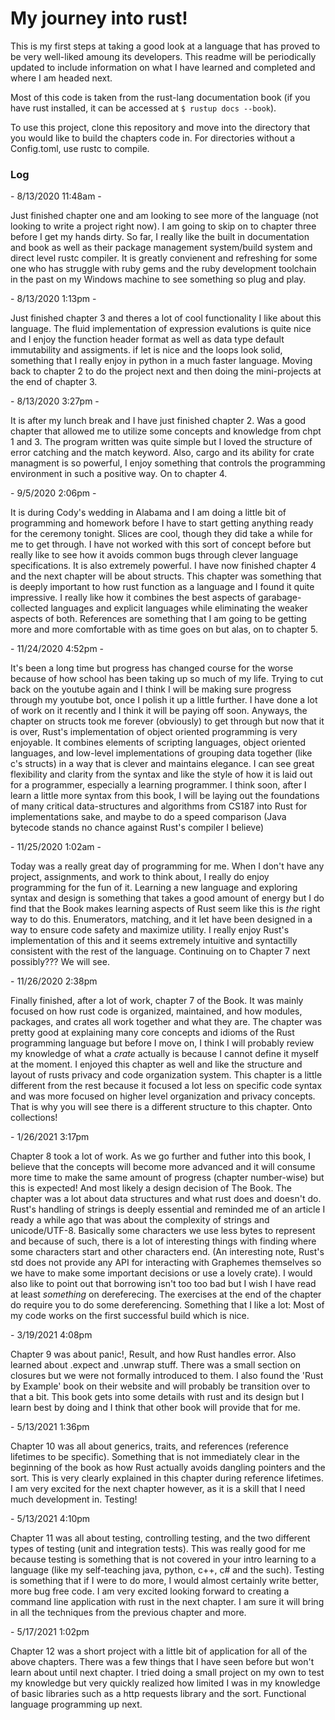 # My journey into rust!

This is my first steps at taking a good look at a language that has proved to be very well-liked amoung its developers. This readme will be periodically updated to include information on what I have learned and completed and where I am headed next.


Most of this code is taken from the rust-lang documentation book (if you have rust installed, it can be accessed at ```$ rustup docs --book```).


To use this project, clone this repository and move into the directory that you would like to build the chapters code in. For directories without a Config.toml, use rustc to compile.


### Log
\- 8/13/2020 11:48am -

Just finished chapter one and am looking to see more of the language (not looking to write a project right now). I am going to skip on to chapter three before I get my hands dirty. So far, I really like the built in documentation and book as well as their package management system/build system and direct level rustc compiler. It is greatly convienent and refreshing for some one who has struggle with ruby gems and the ruby development toolchain in the past on my Windows machine to see something so plug and play.

\- 8/13/2020 1:13pm -

Just finished chapter 3 and theres a lot of cool functionality I like about this language. The fluid implementation of expression evalutions is quite nice and I enjoy the function header format as well as data type default immutability and assigments. if let is nice and the loops look solid, something that I really enjoy in python in a much faster language. Moving back to chapter 2 to do the project next and then doing the mini-projects at the end of chapter 3.

\- 8/13/2020 3:27pm -

It is after my lunch break and I have just finished chapter 2. Was a good chapter that allowed me to utilize some concepts and knowledge from chpt 1 and 3. The program written was quite simple but I loved the structure of error catching and the match keyword. Also, cargo and its ability for crate managment is so powerful, I enjoy something that controls the programming environment in such a positive way. On to chapter 4.

\- 9/5/2020 2:06pm -

It is during Cody's wedding in Alabama and I am doing a little bit of programming and homework before I have to start getting anything ready for the ceremony tonight. Slices are cool, though they did take a while for me to get through. I have not worked with this sort of concept before but really like to see how it avoids common bugs through clever language specifications. It is also extremely powerful. I have now finished chapter 4 and the next chapter will be about structs. This chapter was something that is deeply important to how rust function as a language and I found it quite impressive. I really like how it combines the best aspects of garabage-collected languages and explicit languages while eliminating the weaker aspects of both. References are something that I am going to be getting more and more comfortable with as time goes on but alas, on to chapter 5.

\- 11/24/2020 4:52pm - 

It's been a long time but progress has changed course for the worse because of how school has been taking up so much of my life. Trying to cut back on the youtube again and I think I will be making sure progress through my youtube bot, once I polish it up a little further. I  have done a lot of work on it recently and I think it will be paying off soon. Anyways, the chapter on structs took me forever (obviously) to get through but now that it is over, Rust's implementation of object oriented programming is very enjoyable. It combines elements of scripting languages, object oriented languages, and low-level implementations of grouping data together (like c's structs) in a way that is clever and maintains elegance. I can see great flexibility and clarity from the syntax and like the style of how it is laid out for a programmer, especially a learning programmer. I think soon, after I learn a little more syntax from this book, I will be laying out the foundations of many critical data-structures and algorithms from CS187 into Rust for implementations sake, and maybe to do a speed comparison (Java bytecode stands no chance against Rust's compiler I believe)

\- 11/25/2020 1:02am -

Today was a really great day of programming for me. When I don't have any project, assignments, and work to think about, I really do enjoy programming for the fun of it. Learning a new language and exploring syntax and design is something that takes a good amount of energy but I do find that the Book makes learning aspects of Rust seem like this is *the* right way to do this. Enumerators, matching, and it let have been designed in a way to ensure code safety and maximize utility. I really enjoy Rust's implementation of this and it seems extremely intuitive and syntactilly consistent with the rest of the language. Continuing on to Chapter 7 next possibly??? We will see.

\- 11/26/2020 2:38pm

Finally finished, after a lot of work, chapter 7 of the Book. It was mainly focused on how rust code is organized, maintained, and how modules, packages, and crates all work together and what they are. The chapter was pretty good at explaining many core concepts and idioms of the Rust programming language but before I move on, I think I will probably review my knowledge of what a *crate* actually is because I cannot define it myself at the moment. I enjoyed this chapter as well and like the structure and layout of rusts privacy and code organization system. This chapter is a little different from the rest because it focused a lot less on specific code syntax and was more focused on higher level organization and privacy concepts. That is why you will see there is a different structure to this chapter. Onto collections!

\- 1/26/2021 3:17pm

Chapter 8 took a lot of work. As we go further and futher into this book, I believe that the concepts will become more advanced and it will consume more time to make the same amount of progress (chapter number-wise) but this is expected! And most likely a design decision of The Book. The chapter was a lot about data structures and what rust does and doesn't do. Rust's handling of strings is deeply essential and reminded me of an article I ready a while ago that was about the complexity of strings and unicode/UTF-8. Basically some characters we use less bytes to represent and because of such, there is a lot of interesting things with finding where some characters start and other characters end. (An interesting note, Rust's std does not provide any API for interacting with Graphemes themselves so we have to make some important decisions or use a lovely crate). I would also like to point out that borrowing isn't too too bad but I wish I have read at least *something* on dereferecing. The exercises at the end of the chapter do require you to do some dereferencing. Something that I like a lot: Most of my code works on the first successful build which is nice.

\- 3/19/2021 4:08pm

Chapter 9 was about panic!, Result, and how Rust handles error. Also learned about .expect and .unwrap stuff. There was a small section on closures but we were not formally introduced to them. I also found the 'Rust by Example' book on their website and will probably be transition over to that a bit. This book gets into some details with rust and its design but I learn best by doing and I think that other book will provide that for me.

\- 5/13/2021 1:36pm

Chapter 10 was all about generics, traits, and references (reference lifetimes to be specific). Something that is not immediately clear in the beginning of the book as how Rust actually avoids dangling pointers and the sort. This is very clearly explained in this chapter during reference lifetimes. I am very excited for the next chapter however, as it is a skill that I need much development in. Testing!

\- 5/13/2021 4:10pm

Chapter 11 was all about testing, controlling testing, and the two different types of testing (unit and integration tests). This was really good for me because testing is something that is not covered in your intro learning to a language (like my self-teaching java, python, c++, c# and the such). Testing is something that if I were to do more, I would almost certainly write better, more bug free code. I am very excited looking forward to creating a command line application with rust in the next chapter. I am sure it will bring in all the techniques from the previous chapter and more.

\- 5/17/2021 1:02pm

Chapter 12 was a short project with a little bit of application for all of the above chapters. There was a few things that I have seen before but won't learn about until next chapter. I tried doing a small project on my own to test my knowledge but very quickly realized how limited I was in my knowledge of basic libraries such as a http requests library and the sort. Functional language programming up next.

